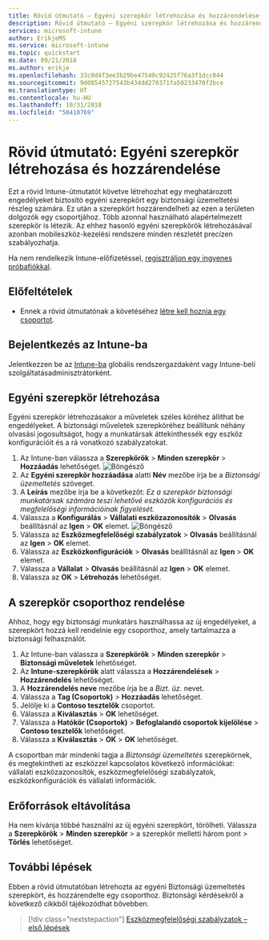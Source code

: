 ```yaml
---
title: Rövid útmutató – Egyéni szerepkör létrehozása és hozzárendelése az Intune-ban
description: Rövid útmutató – Egyéni szerepkör létrehozása és hozzárendelése távoli eszközkezelőhöz.
services: microsoft-intune
author: ErikjeMS
ms.service: microsoft-intune
ms.topic: quickstart
ms.date: 09/21/2018
ms.author: erikje
ms.openlocfilehash: 33c0d4f3ee3b29be47540c92425f76a3f1dcc044
ms.sourcegitcommit: 9d08545727543b434dd270371fa50233470f2bce
ms.translationtype: HT
ms.contentlocale: hu-HU
ms.lasthandoff: 10/31/2018
ms.locfileid: "50410769"
---
```

# <a name="quickstart-create-and-assign-a-custom-role"></a>Rövid útmutató: Egyéni szerepkör létrehozása és hozzárendelése

Ezt a rövid Intune-útmutatót követve létrehozhat egy meghatározott engedélyeket biztosító egyéni szerepkört egy biztonsági üzemeltetési részleg számára. Ez után a szerepkört hozzárendelheti az ezen a területen dolgozók egy csoportjához. Több azonnal használható alapértelmezett szerepkör is létezik. Az ehhez hasonló egyéni szerepkörök létrehozásával azonban mobileszköz-kezelési rendszere minden részletét precízen szabályozhatja.

Ha nem rendelkezik Intune-előfizetéssel, [regisztráljon egy ingyenes próbafiókkal](free-trial-sign-up.md).

## <a name="prerequisites"></a>Előfeltételek

- Ennek a rövid útmutatónak a követéséhez [létre kell hoznia egy csoportot](quickstart-create-group.md).

## <a name="sign-in-to-intune"></a>Bejelentkezés az Intune-ba

Jelentkezzen be az [Intune-ba](https://aka.ms/intuneportal) globális rendszergazdaként vagy Intune-beli szolgáltatásadminisztrátorként.

## <a name="create-a-custom-role"></a>Egyéni szerepkör létrehozása

Egyéni szerepkör létrehozásakor a műveletek széles köréhez állíthat be engedélyeket. A biztonsági műveletek szerepköréhez beállítunk néhány olvasási jogosultságot, hogy a munkatársak áttekinthessék egy eszköz konfigurációit és a rá vonatkozó szabályzatokat.

1. Az Intune-ban válassza a **Szerepkörök** > **Minden szerepkör** > **Hozzáadás** lehetőséget.
![Böngésző](media/quickstart-create-custom-role/add-custom-role.png)
2. Az **Egyéni szerepkör hozzáadása** alatti **Név** mezőbe írja be a *Biztonsági üzemeltetés* szöveget.
3. A **Leírás** mezőbe írja be a következőt: *Ez a szerepkör biztonsági munkatársak számára teszi lehetővé eszközök konfigurációs és megfelelőségi információinak figyelését.*
4. Válassza a **Konfigurálás** > **Vállalati eszközazonosítók** > **Olvasás** beállításnál az **Igen** > **OK** elemet.
![Böngésző](media/quickstart-create-custom-role/corp-device-id-read.png)
5. Válassza az **Eszközmegfelelőségi szabályzatok** > **Olvasás** beállításnál az **Igen** > **OK** elemet.
6. Válassza az **Eszközkonfigurációk** >  **Olvasás** beállításnál az **Igen** > **OK** elemet.
7. Válassza a **Vállalat** > **Olvasás** beállításnál az **Igen** > **OK** elemet.
8. Válassza az **OK** > **Létrehozás** lehetőséget.

## <a name="assign-the-role-to-a-group"></a>A szerepkör csoporthoz rendelése

Ahhoz, hogy egy biztonsági munkatárs használhassa az új engedélyeket, a szerepkört hozzá kell rendelnie egy csoporthoz, amely tartalmazza a biztonsági felhasználót.

1. Az Intune-ban válassza a **Szerepkörök** > **Minden szerepkör** > **Biztonsági műveletek** lehetőséget.
2. Az **Intune-szerepkörök** alatt válassza a **Hozzárendelések** > **Hozzárendelés** lehetőséget.
3. A **Hozzárendelés neve** mezőbe írja be a *Bizt. üz.* nevet.
4. Válassza a **Tag (Csoportok)** > **Hozzáadás** lehetőséget.
5. Jelölje ki a **Contoso tesztelők** csoportot.
6. Válassza a **Kiválasztás** > **OK** lehetőséget.
7. Válassza a **Hatókör (Csoportok)** > **Befoglalandó csoportok kijelölése** > **Contoso tesztelők** lehetőséget.
8. Válassza a **Kiválasztás** > **OK** > **OK** lehetőséget.

A csoportban már mindenki tagja a *Biztonsági üzemeltetés* szerepkörnek, és megtekintheti az eszközzel kapcsolatos következő információkat: vállalati eszközazonosítók, eszközmegfelelőségi szabályzatok, eszközkonfigurációk és vállalati információk.

## <a name="clean-up-resources"></a>Erőforrások eltávolítása

Ha nem kívánja többé használni az új egyéni szerepkört, törölheti. Válassza a **Szerepkörök** > **Minden szerepkör** > a szerepkör melletti három pont > **Törlés** lehetőséget.

## <a name="next-steps"></a>További lépések

Ebben a rövid útmutatóban létrehozta az egyéni Biztonsági üzemeltetés szerepkört, és hozzárendelte egy csoporthoz. Biztonsági kérdésekről a következő cikkből tájékozódhat bővebben.

> [!div class="nextstepaction"]
> [Eszközmegfelelőségi szabályzatok – első lépések](device-compliance-get-started.md)
